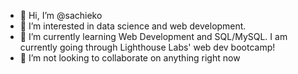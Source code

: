 - 👋 Hi, I’m @sachieko
- 👀 I’m interested in data science and web development.
- 🌱 I’m currently learning Web Development and SQL/MySQL. I am currently going through Lighthouse Labs' web dev bootcamp!
- 💞️ I’m not looking to collaborate on anything right now

<!---
sachieko/sachieko is a ✨ special ✨ repository because its `README.md` (this file) appears on your GitHub profile.
You can click the Preview link to take a look at your changes.
--->
